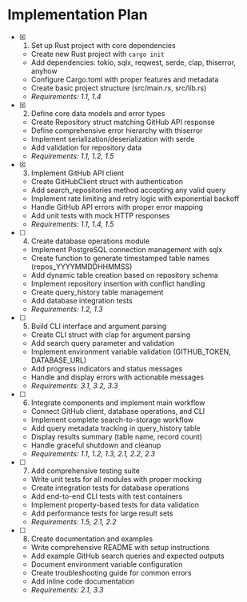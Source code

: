 # Implementation Plan

- [x] 1. Set up Rust project with core dependencies
  - Create new Rust project with `cargo init`
  - Add dependencies: tokio, sqlx, reqwest, serde, clap, thiserror, anyhow
  - Configure Cargo.toml with proper features and metadata
  - Create basic project structure (src/main.rs, src/lib.rs)
  - _Requirements: 1.1, 1.4_

- [x] 2. Define core data models and error types
  - Create Repository struct matching GitHub API response
  - Define comprehensive error hierarchy with thiserror
  - Implement serialization/deserialization with serde
  - Add validation for repository data
  - _Requirements: 1.1, 1.2, 1.5_

- [x] 3. Implement GitHub API client
  - Create GitHubClient struct with authentication
  - Add search_repositories method accepting any valid query
  - Implement rate limiting and retry logic with exponential backoff
  - Handle GitHub API errors with proper error mapping
  - Add unit tests with mock HTTP responses
  - _Requirements: 1.1, 1.4, 1.5_

- [ ] 4. Create database operations module
  - Implement PostgreSQL connection management with sqlx
  - Create function to generate timestamped table names (repos_YYYYMMDDHHMMSS)
  - Add dynamic table creation based on repository schema
  - Implement repository insertion with conflict handling
  - Create query_history table management
  - Add database integration tests
  - _Requirements: 1.2, 1.3_

- [ ] 5. Build CLI interface and argument parsing
  - Create CLI struct with clap for argument parsing
  - Add search query parameter and validation
  - Implement environment variable validation (GITHUB_TOKEN, DATABASE_URL)
  - Add progress indicators and status messages
  - Handle and display errors with actionable messages
  - _Requirements: 3.1, 3.2, 3.3_

- [ ] 6. Integrate components and implement main workflow
  - Connect GitHub client, database operations, and CLI
  - Implement complete search-to-storage workflow
  - Add query metadata tracking in query_history table
  - Display results summary (table name, record count)
  - Handle graceful shutdown and cleanup
  - _Requirements: 1.1, 1.2, 1.3, 2.1, 2.2, 2.3_

- [ ] 7. Add comprehensive testing suite
  - Write unit tests for all modules with proper mocking
  - Create integration tests for database operations
  - Add end-to-end CLI tests with test containers
  - Implement property-based tests for data validation
  - Add performance tests for large result sets
  - _Requirements: 1.5, 2.1, 2.2_

- [ ] 8. Create documentation and examples
  - Write comprehensive README with setup instructions
  - Add example GitHub search queries and expected outputs
  - Document environment variable configuration
  - Create troubleshooting guide for common errors
  - Add inline code documentation
  - _Requirements: 2.1, 3.3_